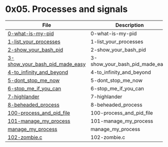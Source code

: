 # 0x05. Processes and signals

| File      | Description |
| ----------- | ----------- |
| [0-what-is-my-pid](./0-what-is-my-pid) | 0-what-is-my-pid |
| [1-list_your_processes](./1-list_your_processes) | 1-list_your_processes |
| [2-show_your_bash_pid](./2-show_your_bash_pid) | 2-show_your_bash_pid |
| [3-show_your_bash_pid_made_easy](./3-show_your_bash_pid_made_easy) | 3-show_your_bash_pid_made_easy |
| [4-to_infinity_and_beyond](./4-to_infinity_and_beyond) | 4-to_infinity_and_beyond |
| [5-dont_stop_me_now](./5-dont_stop_me_now) | 5-dont_stop_me_now |
| [6-stop_me_if_you_can](./6-stop_me_if_you_can) | 6-stop_me_if_you_can |
| [7-highlander](./7-highlander) | 7-highlander |
| [8-beheaded_process](./8-beheaded_process) | 8-beheaded_process |
| [100-process_and_pid_file](./100-process_and_pid_file) | 100-process_and_pid_file |
| [101-manage_my_process](./101-manage_my_process) | 101-manage_my_process |
| [manage_my_process](./manage_my_process) | manage_my_process |
| [102-zombie.c](./102-zombie.c) | 102-zombie.c |
